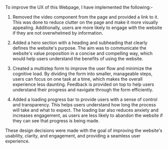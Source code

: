 To improve the UX of this Webpage, I have implemented the following:-

1. Removed the video component from the page and provided a link to it. This was done to reduce clutter on the page and make it more visually appealing. Additionally, users are more likely to engage with the website if they are not overwhelmed by information.

2. Added a hero section with a heading and subheading that clearly defines the website's purpose. The aim was to communicate the website's value proposition in a concise and compelling way, which would help users understand the benefits of using the website.

3. Created a multistep form to improve the user flow and minimize the cognitive load. By dividing the form into smaller, manageable steps, users can focus on one task at a time, which makes the overall experience less daunting. Feedback is provided on top to help users understand their progress and navigate through the form efficiently.

4. Added a loading progress bar to provide users with a sense of control and transparency. This helps users understand how long the process will take and what to expect. The loading bar also reduces anxiety and increases engagement, as users are less likely to abandon the website if they can see that progress is being made.

These design decisions were made with the goal of improving the website's usability, clarity, and engagement, and providing a seamless user experience.





